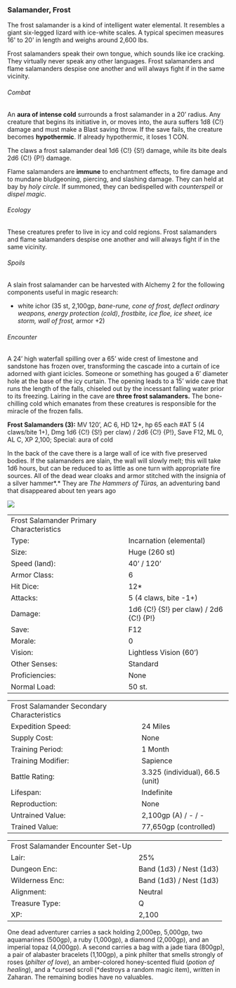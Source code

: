 ### Salamander, Frost

The frost salamander is a kind of intelligent water elemental. It resembles a giant six-legged lizard with ice-white scales. A typical specimen measures 16' to 20' in length and weighs around 2,600 lbs.

Frost salamanders speak their own tongue, which sounds like ice cracking. They virtually never speak any other languages. Frost salamanders and flame salamanders despise one another and will always fight if in the same vicinity.

###### Combat

An **aura of intense cold** surrounds a frost salamander in a 20’ radius. Any creature that begins its initiative in, or moves into, the aura suffers 1d8 {C!} damage and must make a Blast saving throw. If the save fails, the creature becomes **hypothermic**. If already hypothermic, it loses 1 CON.

The claws a frost salamander deal 1d6 {C!} {S!} damage, while its bite deals 2d6 {C!} {P!} damage.

Flame salamanders are **immune** to enchantment effects, to fire damage and to mundane bludgeoning, piercing, and slashing damage. They can held at bay by *holy circle.* If summoned, they can bedispelled with *counterspell* or *dispel magic*.

###### Ecology

These creatures prefer to live in icy and cold regions. Frost salamanders and flame salamanders despise one another and will always fight if in the same vicinity.

###### Spoils

A slain frost salamander can be harvested with Alchemy 2 for the following components useful in magic research:

* white ichor (35 st, 2,100gp, *bane-rune, cone of frost, deflect ordinary weapons, energy protection (cold)*, *frostbite, ice floe, ice sheet, ice storm, wall of frost,* armor +2)

###### Encounter

A 24’ high waterfall spilling over a 65’ wide crest of limestone and sandstone has frozen over, transforming the cascade into a curtain of ice adorned with giant icicles. Someone or something has gouged a 6’ diameter hole at the base of the icy curtain. The opening leads to a 15’ wide cave that runs the length of the falls, chiseled out by the incessant falling water prior to its freezing. Lairing in the cave are **three frost salamanders.** The bone-chilling cold which emanates from these creatures is responsible for the miracle of the frozen falls.

**Frost Salamanders (3):** MV 120’, AC 6, HD 12\*, hp 65 each #AT 5 (4 claws/bite 1+), Dmg 1d6 {C!} {S!} per claw) / 2d6 {C!} {P!}, Save F12, ML 0, AL C, XP 2,100; Special: aura of cold

In the back of the cave there is a large wall of ice with five preserved bodies. If the salamanders are slain, the wall will slowly melt; this will take 1d6 hours, but can be reduced to as little as one turn with appropriate fire sources. All of the dead wear cloaks and armor stitched with the insignia of a silver hammer*.* They are *The Hammers of Türas,* an adventuring band that disappeared about ten years ago

![](data:image/png;base64...)

|  |  |
| --- | --- |
| Frost Salamander Primary Characteristics | |
| Type: | Incarnation (elemental) |
| Size: | Huge (260 st) |
| Speed (land): | 40’ / 120’ |
| Armor Class: | 6 |
| Hit Dice: | 12\* |
| Attacks: | 5 (4 claws, bite -1+) |
| Damage: | 1d6 {C!} {S!} per claw) /  2d6 {C!} {P!} |
| Save: | F12 |
| Morale: | 0 |
| Vision: | Lightless Vision (60’) |
| Other Senses: | Standard |
| Proficiencies: | None |
| Normal Load: | 50 st. |

|  |  |
| --- | --- |
| Frost Salamander Secondary Characteristics | |
| Expedition Speed: | 24 Miles |
| Supply Cost: | None |
| Training Period: | 1 Month |
| Training Modifier: | Sapience |
| Battle Rating: | 3.325 (individual), 66.5 (unit) |
| Lifespan: | Indefinite |
| Reproduction: | None |
| Untrained Value: | 2,100gp (A) / - / - |
| Trained Value: | 77,650gp (controlled) |

|  |  |
| --- | --- |
| Frost Salamander Encounter Set-Up | |
| Lair: | 25% |
| Dungeon Enc: | Band (1d3) / Nest (1d3) |
| Wilderness Enc: | Band (1d3) / Nest (1d3) |
| Alignment: | Neutral |
| Treasure Type: | Q |
| XP: | 2,100 |

One dead adventurer carries a sack holding 2,000ep, 5,000gp, two aquamarines (500gp), a ruby (1,000gp), a diamond (2,000gp), and an imperial topaz (4,000gp). A second carries a bag with a jade tiara (800gp), a pair of alabaster bracelets (1,100gp), a pink philter that smells strongly of roses (*philter of love*), an amber-colored honey-scented fluid (*potion of healing*), and a *cursed scroll (*destroys a random magic item), written in Zaharan. The remaining bodies have no valuables.
